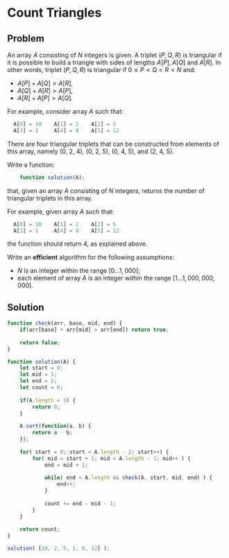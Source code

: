 # Count Triangles

## Problem

An array $A$ consisting of $N$ integers is given. A triplet $(P, Q, R)$ is triangular if it is possible to build a triangle with sides of lengths $A[P], A[Q]$ and $A[R]$. In other words, triplet $(P, Q, R)$ is triangular if $0 ≤ P < Q < R < N$ and:

- $A[P] + A[Q] > A[R]$,
- $A[Q] + A[R] > A[P]$,
- $A[R] + A[P] > A[Q]$.

For example, consider array $A$ such that:

```js
  A[0] = 10    A[1] = 2    A[2] = 5
  A[3] = 1     A[4] = 8    A[5] = 12
```

There are four triangular triplets that can be constructed from elements of this array, namely (0, 2, 4), (0, 2, 5), (0, 4, 5), and (2, 4, 5).

Write a function:

```js
    function solution(A);
```

that, given an array $A$ consisting of $N$ integers, returns the number of triangular triplets in this array.

For example, given array $A$ such that:

```js
  A[0] = 10    A[1] = 2    A[2] = 5
  A[3] = 1     A[4] = 8    A[5] = 12
```

the function should return 4, as explained above.

Write an **efficient** algorithm for the following assumptions:

- $N$ is an integer within the range $[0 ... 1,000]$;
- each element of array $A$ is an integer within the range $[1 ... 1,000,000,000]$.

## Solution

```js
function check(arr, base, mid, end) {
    if(arr[base] + arr[mid] > arr[end]) return true;
    
    return false;
}

function solution(A) {    
    let start = 0;
    let mid = 1;
    let end = 2;
    let count = 0;
    
    if(A.length < 3) {
        return 0;
    }
    
    A.sort(function(a, b) {
        return a - b;
    });
    
    for( start = 0; start < A.length - 2; start++) {
        for( mid = start + 1; mid < A.length - 1; mid++ ) {
            end = mid + 1;
            
            while( end < A.length && check(A, start, mid, end) ) {
                end++;
            }
            
            count += end - mid - 1;
        }
    }
    
    return count;
}

solution( [10, 2, 5, 1, 8, 12] );
```